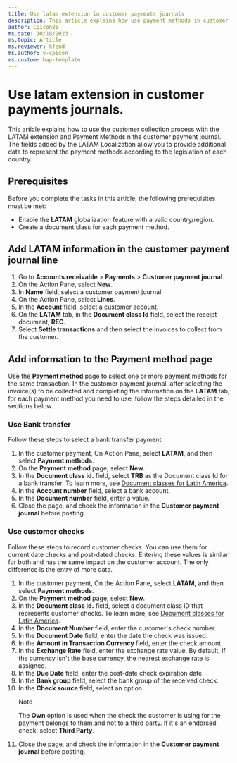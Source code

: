 ```yaml
---
title: Use latam extension in customer payments journals
description: This article explains how use payment methods in customer payments.
author: Cpicon85 
ms.date: 10/18/2023 
ms.topic: Article
ms.reviewer: kfend
ms.author: v-cpicon 
ms.custom: bap-template
---
```


# Use latam extension in customer payments journals.

This article explains how to use the customer collection process with the LATAM extension and Payment Methods n the customer payment journal. The fields added by the LATAM Localization allow you to provide additional data to represent the payment methods according to the legislation of each country.

## Prerequisites
Before you complete the tasks in this article, the following prerequisites must be met:

- Enable the **LATAM** globalization feature with a valid country/region.
- Create a document class for each payment method.

## Add LATAM information in the customer payment journal line

1. Go to **Accounts receivable** > **Payments** > **Customer payment journal**.
2. On the Action Pane, select **New**.
3. In **Name** field, select a customer payment journal.
4. On the Action Pane, select **Lines**.
5. In the **Account** field, select a customer account.
6. On the **LATAM** tab, in the **Document class Id** field, select the receipt document, **REC**.
7. Select **Settle transactions** and then select the invoices to collect from the customer.

## Add information to the Payment method page

Use the **Payment method** page to select one or more payment methods for the same transaction. In the customer payment journal, after selecting the invoice(s) to be collected and completing the information on the **LATAM** tab, for each payment method you need to use, follow the steps detailed in the sections below.

### Use Bank transfer
Follow these steps to select a bank transfer payment.

1. In the customer payment, On Action Pane, select **LATAM**, and then select **Payment methods**.
2. On the **Payment method** page, select **New**.
3. In the **Document class id.** field, select **TRB** as the Document class Id for a bank transfer. To learn more, see [Document classes for Latin America](ltm-core-document-class.md).
4. In the **Account number** field, select a bank account.
5. In the **Document number** field, enter a value.
6. Close the page, and check the information in the **Customer payment journal** before posting.

### Use customer checks
Follow these steps to record customer checks. You can use them for current date checks and post-dated checks. Entering these values is similar for both and has the same impact on the customer account. The only difference is the entry of more data.

1. In the customer payment, On the Action Pane, select **LATAM**, and then select **Payment methods**.
2. On the **Payment method** page, select **New**.
3. In the **Document class id.** field, select a document class ID that represents customer checks. To learn more, see [Document classes for Latin America](ltm-core-document-class.md).
4. In the **Document Number** field, enter the customer's check number.
5. In the **Document Date** field, enter the date the check was issued.
6. In the **Amount in Transaction Currency** field, enter the check amount.
7. In the **Exchange Rate** field, enter the exchange rate value. By default, if the currency isn't the base currency, the nearest exchange rate is assigned.
8. In the **Due Date** field, enter the post-date check expiration date.
9. In the **Bank group** field, select the bank group of the received check.
10. In the **Check source** field, select an option.
    > [!NOTE]
    > The **Own** option is used when the check the customer is using for the payment belongs to them and not to a third party. If it's an endorsed check, select **Third Party**.
11. Close the page, and check the information in the **Customer payment journal** before posting.
